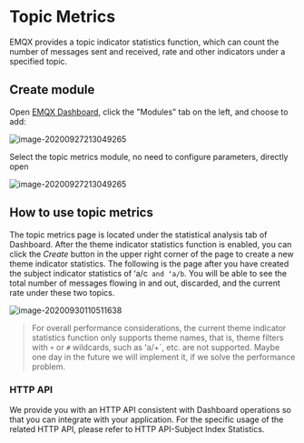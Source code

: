 # Topic Metrics

EMQX provides a topic indicator statistics function, which can count the number of messages sent and received, rate and other indicators under a specified topic.

## Create module

Open [EMQX Dashboard](http://127.0.0.1:18083/#/modules), click the "Modules" tab on the left, and choose to add:

![image-20200927213049265](./assets/modules.png)

Select the topic metrics module, no need to configure parameters, directly open

![image-20200927213049265](./assets/topic_metrics_1.png)

## How to use topic metrics

The topic metrics page is located under the statistical analysis tab of Dashboard. After the theme indicator statistics function is enabled, you can click the *Create* button in the upper right corner of the page to create a new theme indicator statistics. The following is the page after you have created the subject indicator statistics of ʻa/c` and ʻa/b`. You will be able to see the total number of messages flowing in and out, discarded, and the current rate under these two topics.

![image-20200930110511638](./assets/topic_metrics_2.png)

> For overall performance considerations, the current theme indicator statistics function only supports theme names, that is, theme filters with `+` or `#` wildcards, such as ʻa/+`, etc. are not supported. Maybe one day in the future we will implement it, if we solve the performance problem.

### HTTP API

<!-- Update links to include a link to {{ your-emqx-dashboard-endpoint }}  -->
We provide you with an HTTP API consistent with Dashboard operations so that you can integrate with your application. For the specific usage of the related HTTP API, please refer to HTTP API-Subject Index Statistics.